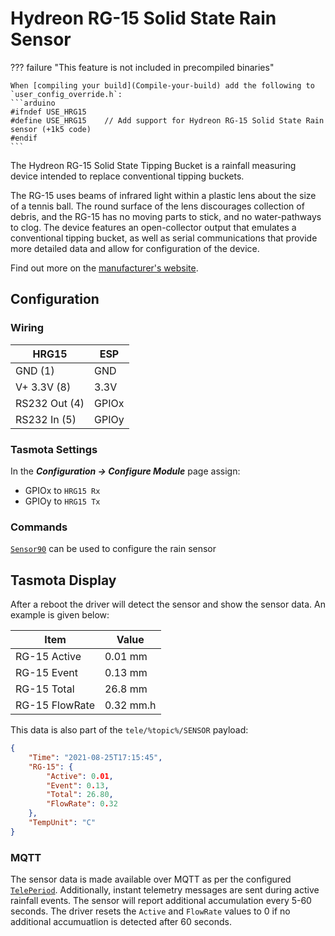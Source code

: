 # Hydreon RG-15 Solid State Rain Sensor

??? failure "This feature is not included in precompiled binaries"  

    When [compiling your build](Compile-your-build) add the following to `user_config_override.h`:
    ```arduino
    #ifndef USE_HRG15
    #define USE_HRG15    // Add support for Hydreon RG-15 Solid State Rain sensor (+1k5 code)
    #endif
    ```

The Hydreon RG-15 Solid State Tipping Bucket is a rainfall measuring device intended to replace conventional tipping buckets.

The RG-15 uses beams of infrared light within a plastic lens about the size of a tennis ball. The round surface of the lens discourages collection of debris, and the RG-15 has no moving parts to stick, and no water-pathways to clog. The device features an open-collector output that emulates a conventional tipping bucket, as well as serial communications that provide more detailed data and allow for configuration of the device.

Find out more on the [manufacturer's website](https://rainsensors.com/products/rg-15/).

## Configuration

### Wiring
| HRG15 | ESP
|   ---|    ---
|GND (1)  | GND
|V+ 3.3V (8)   | 3.3V 
|RS232 Out (4) | GPIOx
|RS232 In (5)  | GPIOy

### Tasmota Settings 
In the **_Configuration -> Configure Module_** page assign:

- GPIOx to `HRG15 Rx`   
- GPIOy to `HRG15 Tx`

### Commands
[`Sensor90`](Commands.md#sensor90) can be used to configure the rain sensor

## Tasmota Display 

After a reboot the driver will detect the sensor and show the sensor data. An example is given below:

| Item | Value
|   ---|    ---
|RG-15 Active  | 0.01 mm
|RG-15 Event   | 0.13 mm
|RG-15 Total   | 26.8 mm
|RG-15 FlowRate | 0.32 mm.h 

This data is also part of the `tele/%topic%/SENSOR` payload:

```json
{
    "Time": "2021-08-25T17:15:45",
    "RG-15": {
        "Active": 0.01,
        "Event": 0.13,
        "Total": 26.80,
        "FlowRate": 0.32
    },
    "TempUnit": "C"
}
```

### MQTT 

The sensor data is made available over MQTT as per the configured [`TelePeriod`](Commands.md#teleperiod). Additionally, instant telemetry messages are sent during active rainfall events. The sensor will report additional accumulation every 5-60 seconds. The driver resets the `Active` and `FlowRate` values to 0 if no additional accumuatlion is detected after 60 seconds.
